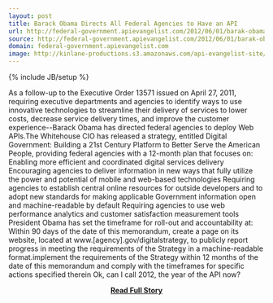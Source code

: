 ```yaml
---
layout: post
title: Barack Obama Directs All Federal Agencies to Have an API
url: http://federal-government.apievangelist.com/2012/06/01/barak-obama-directs-all-federal-agencies-to-have-an-api/
source: http://federal-government.apievangelist.com/2012/06/01/barak-obama-directs-all-federal-agencies-to-have-an-api/
domain: federal-government.apievangelist.com
image: http://kinlane-productions.s3.amazonaws.com/api-evangelist-site/blog/whitehouse-seal.png
---
```

{% include JB/setup %}<p>As a follow-up to the Executive Order 13571 issued on April 27, 2011, requiring executive departments and agencies to identify ways to use innovative technologies to streamline their delivery of services to lower costs, decrease service delivery times, and improve the customer experience--Barack Obama has directed federal agencies to deploy Web APIs.The Whitehouse CIO has released a strategy, entitled Digital Government: Building a 21st Century Platform to Better Serve the American People, providing federal agencies with a 12-month plan that focuses on: Enabling more efficient and coordinated digital services delivery Encouraging agencies to deliver information in new ways that fully utilize the power and potential of mobile and web-based technologies Requiring agencies to establish central online resources for outside developers and to adopt new standards for making applicable Government information open and machine-readable by default Requiring agencies to use web performance analytics and customer satisfaction measurement tools President Obama has set the timeframe for roll-out and accountability at: Within 90 days of the date of this memorandum, create a page on its website, located at www.[agency].gov/digitalstrategy, to publicly report progress in meeting the requirements of the Strategy in a machine-readable format.implement the requirements of the Strategy within 12 months of the date of this memorandum and comply with the timeframes for specific actions specified therein Ok, can I call 2012, the year of the API now?</p>
<center><p><a href="http://federal-government.apievangelist.com/2012/06/01/barak-obama-directs-all-federal-agencies-to-have-an-api/" style='padding:25px; font-sze:18px; font-weight: bold;'>Read Full Story</a></p></center>
